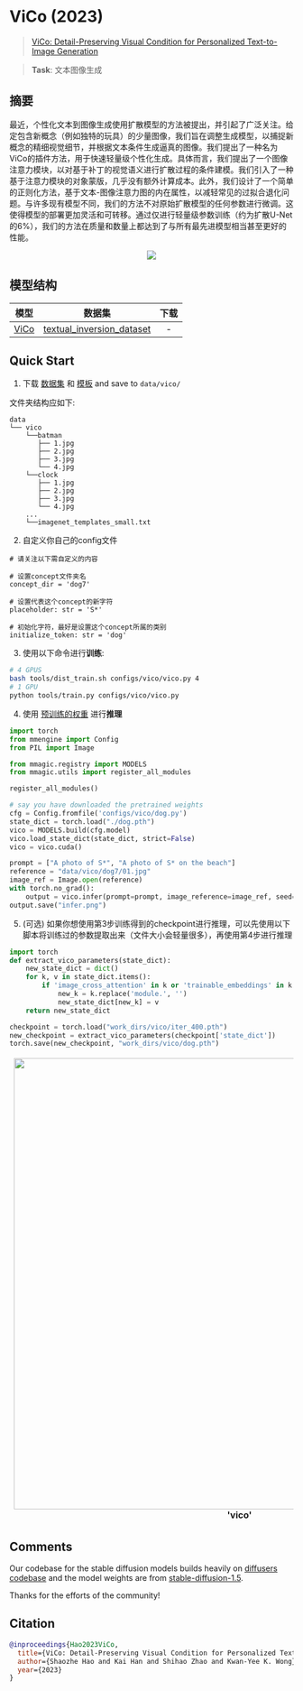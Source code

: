# ViCo (2023)

> [ViCo: Detail-Preserving Visual Condition for Personalized Text-to-Image Generation](https://arxiv.org/abs/2306.00971)

> **Task**: 文本图像生成

<!-- [ALGORITHM] -->

## 摘要

<!-- [ABSTRACT] -->

最近，个性化文本到图像生成使用扩散模型的方法被提出，并引起了广泛关注。给定包含新概念（例如独特的玩具）的少量图像，我们旨在调整生成模型，以捕捉新概念的精细视觉细节，并根据文本条件生成逼真的图像。我们提出了一种名为ViCo的插件方法，用于快速轻量级个性化生成。具体而言，我们提出了一个图像注意力模块，以对基于补丁的视觉语义进行扩散过程的条件建模。我们引入了一种基于注意力模块的对象蒙版，几乎没有额外计算成本。此外，我们设计了一个简单的正则化方法，基于文本-图像注意力图的内在属性，以减轻常见的过拟合退化问题。与许多现有模型不同，我们的方法不对原始扩散模型的任何参数进行微调。这使得模型的部署更加灵活和可转移。通过仅进行轻量级参数训练（约为扩散U-Net的6%），我们的方法在质量和数量上都达到了与所有最先进模型相当甚至更好的性能。

<!-- [IMAGE] -->

<div align=center>
<img src="https://github.com/haoosz/ViCo/assets/71176040/0ee95a57-fecf-4bba-bc64-eda46e5cc6d1">
</div>

## 模型结构

|       模型        |                                  数据集                                   | 下载 |
| :---------------: | :-----------------------------------------------------------------------: | :--: |
| [ViCo](./vico.py) | [textual_inversion_dataset](mmagic/datasets/textual_inversion_dataset.py) |  -   |

## Quick Start

1. 下载 [数据集](https://drive.google.com/drive/folders/1m8TCsY-C1tIOflHtWnFzTbw2C6dq67mC) 和 [模板](https://drive.google.com/drive/folders/1SpByLKECISmj5fhkaicT4yrsyqqpWL_T)
   and save to `data/vico/`

文件夹结构应如下:

```text
data
└── vico
    └──batman
       ├── 1.jpg
       ├── 2.jpg
       ├── 3.jpg
       └── 4.jpg
    └──clock
       ├── 1.jpg
       ├── 2.jpg
       ├── 3.jpg
       └── 4.jpg
    ...
    └──imagenet_templates_small.txt
```

2. 自定义你自己的config文件

```
# 请关注以下需自定义的内容

# 设置concept文件夹名
concept_dir = 'dog7'

# 设置代表这个concept的新字符
placeholder: str = 'S*'

# 初始化字符，最好是设置这个concept所属的类别
initialize_token: str = 'dog'
```

3. 使用以下命令进行**训练**:

```bash
# 4 GPUS
bash tools/dist_train.sh configs/vico/vico.py 4
# 1 GPU
python tools/train.py configs/vico/vico.py
```

4. 使用 [预训练的权重](https://drive.google.com/drive/folders/1GQGVzzOP2IgEfsQ-6ii6o2DqElnFThHM) 进行**推理**

```python
import torch
from mmengine import Config
from PIL import Image

from mmagic.registry import MODELS
from mmagic.utils import register_all_modules

register_all_modules()

# say you have downloaded the pretrained weights
cfg = Config.fromfile('configs/vico/dog.py')
state_dict = torch.load("./dog.pth")
vico = MODELS.build(cfg.model)
vico.load_state_dict(state_dict, strict=False)
vico = vico.cuda()

prompt = ["A photo of S*", "A photo of S* on the beach"]
reference = "data/vico/dog7/01.jpg"
image_ref = Image.open(reference)
with torch.no_grad():
    output = vico.infer(prompt=prompt, image_reference=image_ref, seed=123, num_images_per_prompt=2)['samples'][0]
output.save("infer.png")
```

5. (可选) 如果你想使用第3步训练得到的checkpoint进行推理，可以先使用以下脚本将训练过的参数提取出来（文件大小会轻量很多），再使用第4步进行推理

```python
import torch
def extract_vico_parameters(state_dict):
    new_state_dict = dict()
    for k, v in state_dict.items():
        if 'image_cross_attention' in k or 'trainable_embeddings' in k:
            new_k = k.replace('module.', '')
            new_state_dict[new_k] = v
    return new_state_dict

checkpoint = torch.load("work_dirs/vico/iter_400.pth")
new_checkpoint = extract_vico_parameters(checkpoint['state_dict'])
torch.save(new_checkpoint, "work_dirs/vico/dog.pth")
```

<table align="center">
<thead>
  <tr>
    <td>
<div align="center">
  <img src="https://github.com/open-mmlab/mmagic/assets/71176040/58a6953c-053a-40ea-8826-eee428c992b5" width="800"/>
  <br/>
  <b>'vico'</b>
</div></td>
    <td>
</div></td>
    <td>
</thead>
</table>

## Comments

Our codebase for the stable diffusion models builds heavily on [diffusers codebase](https://github.com/huggingface/diffusers) and the model weights are from [stable-diffusion-1.5](https://github.com/huggingface/diffusers/blob/main/src/diffusers/pipelines/stable_diffusion/pipeline_stable_diffusion_controlnet.py).

Thanks for the efforts of the community!

## Citation

```bibtex
@inproceedings{Hao2023ViCo,
  title={ViCo: Detail-Preserving Visual Condition for Personalized Text-to-Image Generation},
  author={Shaozhe Hao and Kai Han and Shihao Zhao and Kwan-Yee K. Wong},
  year={2023}
}
```
